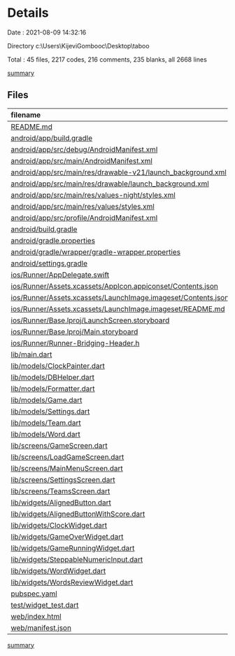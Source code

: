 # Details

Date : 2021-08-09 14:32:16

Directory c:\Users\KijeviGombooc\Desktop\taboo

Total : 45 files,  2217 codes, 216 comments, 235 blanks, all 2668 lines

[summary](results.md)

## Files
| filename | language | code | comment | blank | total |
| :--- | :--- | ---: | ---: | ---: | ---: |
| [README.md](/README.md) | Markdown | 10 | 0 | 7 | 17 |
| [android/app/build.gradle](/android/app/build.gradle) | Groovy | 59 | 1 | 12 | 72 |
| [android/app/src/debug/AndroidManifest.xml](/android/app/src/debug/AndroidManifest.xml) | XML | 4 | 3 | 1 | 8 |
| [android/app/src/main/AndroidManifest.xml](/android/app/src/main/AndroidManifest.xml) | XML | 30 | 11 | 1 | 42 |
| [android/app/src/main/res/drawable-v21/launch_background.xml](/android/app/src/main/res/drawable-v21/launch_background.xml) | XML | 4 | 7 | 2 | 13 |
| [android/app/src/main/res/drawable/launch_background.xml](/android/app/src/main/res/drawable/launch_background.xml) | XML | 4 | 7 | 2 | 13 |
| [android/app/src/main/res/values-night/styles.xml](/android/app/src/main/res/values-night/styles.xml) | XML | 9 | 9 | 1 | 19 |
| [android/app/src/main/res/values/styles.xml](/android/app/src/main/res/values/styles.xml) | XML | 9 | 9 | 1 | 19 |
| [android/app/src/profile/AndroidManifest.xml](/android/app/src/profile/AndroidManifest.xml) | XML | 4 | 3 | 1 | 8 |
| [android/build.gradle](/android/build.gradle) | Groovy | 25 | 0 | 5 | 30 |
| [android/gradle.properties](/android/gradle.properties) | Properties | 3 | 0 | 1 | 4 |
| [android/gradle/wrapper/gradle-wrapper.properties](/android/gradle/wrapper/gradle-wrapper.properties) | Properties | 5 | 1 | 1 | 7 |
| [android/settings.gradle](/android/settings.gradle) | Groovy | 8 | 0 | 4 | 12 |
| [ios/Runner/AppDelegate.swift](/ios/Runner/AppDelegate.swift) | Swift | 12 | 0 | 2 | 14 |
| [ios/Runner/Assets.xcassets/AppIcon.appiconset/Contents.json](/ios/Runner/Assets.xcassets/AppIcon.appiconset/Contents.json) | JSON | 122 | 0 | 1 | 123 |
| [ios/Runner/Assets.xcassets/LaunchImage.imageset/Contents.json](/ios/Runner/Assets.xcassets/LaunchImage.imageset/Contents.json) | JSON | 23 | 0 | 1 | 24 |
| [ios/Runner/Assets.xcassets/LaunchImage.imageset/README.md](/ios/Runner/Assets.xcassets/LaunchImage.imageset/README.md) | Markdown | 3 | 0 | 2 | 5 |
| [ios/Runner/Base.lproj/LaunchScreen.storyboard](/ios/Runner/Base.lproj/LaunchScreen.storyboard) | XML | 36 | 1 | 1 | 38 |
| [ios/Runner/Base.lproj/Main.storyboard](/ios/Runner/Base.lproj/Main.storyboard) | XML | 25 | 1 | 1 | 27 |
| [ios/Runner/Runner-Bridging-Header.h](/ios/Runner/Runner-Bridging-Header.h) | C++ | 1 | 0 | 1 | 2 |
| [lib/main.dart](/lib/main.dart) | Dart | 97 | 79 | 6 | 182 |
| [lib/models/ClockPainter.dart](/lib/models/ClockPainter.dart) | Dart | 41 | 0 | 8 | 49 |
| [lib/models/DBHelper.dart](/lib/models/DBHelper.dart) | Dart | 177 | 5 | 22 | 204 |
| [lib/models/Formatter.dart](/lib/models/Formatter.dart) | Dart | 99 | 2 | 5 | 106 |
| [lib/models/Game.dart](/lib/models/Game.dart) | Dart | 5 | 0 | 2 | 7 |
| [lib/models/Settings.dart](/lib/models/Settings.dart) | Dart | 85 | 0 | 11 | 96 |
| [lib/models/Team.dart](/lib/models/Team.dart) | Dart | 9 | 0 | 3 | 12 |
| [lib/models/Word.dart](/lib/models/Word.dart) | Dart | 8 | 0 | 2 | 10 |
| [lib/screens/GameScreen.dart](/lib/screens/GameScreen.dart) | Dart | 182 | 6 | 15 | 203 |
| [lib/screens/LoadGameScreen.dart](/lib/screens/LoadGameScreen.dart) | Dart | 70 | 0 | 11 | 81 |
| [lib/screens/MainMenuScreen.dart](/lib/screens/MainMenuScreen.dart) | Dart | 74 | 0 | 5 | 79 |
| [lib/screens/SettingsScreen.dart](/lib/screens/SettingsScreen.dart) | Dart | 135 | 0 | 7 | 142 |
| [lib/screens/TeamsScreen.dart](/lib/screens/TeamsScreen.dart) | Dart | 158 | 0 | 10 | 168 |
| [lib/widgets/AlignedButton.dart](/lib/widgets/AlignedButton.dart) | Dart | 32 | 0 | 4 | 36 |
| [lib/widgets/AlignedButtonWithScore.dart](/lib/widgets/AlignedButtonWithScore.dart) | Dart | 53 | 3 | 4 | 60 |
| [lib/widgets/ClockWidget.dart](/lib/widgets/ClockWidget.dart) | Dart | 95 | 0 | 13 | 108 |
| [lib/widgets/GameOverWidget.dart](/lib/widgets/GameOverWidget.dart) | Dart | 92 | 0 | 5 | 97 |
| [lib/widgets/GameRunningWidget.dart](/lib/widgets/GameRunningWidget.dart) | Dart | 61 | 1 | 5 | 67 |
| [lib/widgets/SteppableNumericInput.dart](/lib/widgets/SteppableNumericInput.dart) | Dart | 75 | 0 | 8 | 83 |
| [lib/widgets/WordWidget.dart](/lib/widgets/WordWidget.dart) | Dart | 41 | 0 | 4 | 45 |
| [lib/widgets/WordsReviewWidget.dart](/lib/widgets/WordsReviewWidget.dart) | Dart | 88 | 0 | 8 | 96 |
| [pubspec.yaml](/pubspec.yaml) | YAML | 28 | 43 | 15 | 86 |
| [test/widget_test.dart](/test/widget_test.dart) | Dart | 14 | 10 | 7 | 31 |
| [web/index.html](/web/index.html) | HTML | 79 | 14 | 6 | 99 |
| [web/manifest.json](/web/manifest.json) | JSON | 23 | 0 | 1 | 24 |

[summary](results.md)